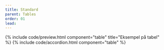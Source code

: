 ```yaml
---
title: Standard
parent: Tables
order: 01
lead: 
---
```


{% include code/preview.html component="table" title="Eksempel på tabel" %}
{% include code/accordion.html component="table" %}
